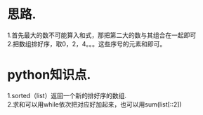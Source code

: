 # 思路. 
1.首先最大的数不可能算入和式，那把第二大的数与其组合在一起即可  
2.把数组排好序，取0，2，4。。。这些序号的元素和即可。

# python知识点. 
1.sorted（list）返回一个新的排好序的数组.   
2.求和可以用while依次把对应好加起来，也可以用sum(list[::2])
